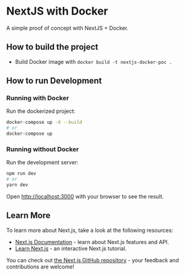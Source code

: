 # NextJS with Docker

A simple proof of concept with NextJS + Docker.

## How to build the project

- Build Docker image with `docker build -t nextjs-docker-poc .`

## How to run Development

### Running with Docker

Run the dockerized project:

```bash
docker-compose up -d --build
# or
docker-compose up
```

### Running without Docker

Run the development server:

```bash
npm run dev
# or
yarn dev
```

Open [http://localhost:3000](http://localhost:3000) with your browser to see the result.

## Learn More

To learn more about Next.js, take a look at the following resources:

- [Next.js Documentation](https://nextjs.org/docs) - learn about Next.js features and API.
- [Learn Next.js](https://nextjs.org/learn) - an interactive Next.js tutorial.

You can check out [the Next.js GitHub repository](https://github.com/vercel/next.js/) - your feedback and contributions are welcome!
